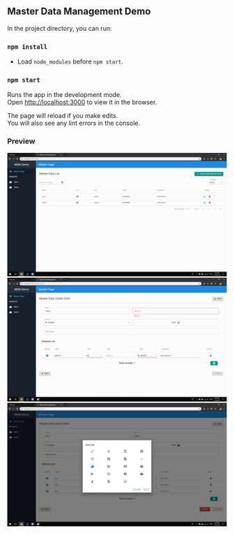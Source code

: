 ## Master Data Management Demo

In the project directory, you can run:

### `npm install`

- Load `node_modules` before `npm start`.

### `npm start`

Runs the app in the development mode.<br>
Open [http://localhost:3000](http://localhost:3000) to view it in the browser.

The page will reload if you make edits.<br>
You will also see any lint errors in the console.

### Preview

<img src="https://raw.githubusercontent.com/nguyenquanghuy15091995/master-data-management-demo/master/previews/preview_01.jpg" alt="preview_1" />

<img src="https://raw.githubusercontent.com/nguyenquanghuy15091995/master-data-management-demo/master/previews/preview_02.jpg" alt="preview_2" />

<img src="https://raw.githubusercontent.com/nguyenquanghuy15091995/master-data-management-demo/master/previews/preview_03.jpg" alt="preview_3" />